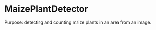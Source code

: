 MaizePlantDetector
=================

Purpose: detecting and counting maize plants in an area from an image.
